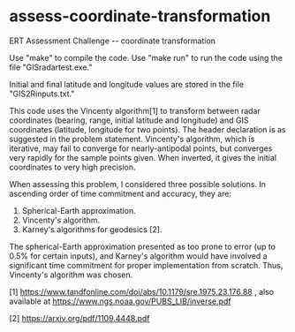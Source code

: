 # assess-coordinate-transformation
ERT Assessment Challenge -- coordinate transformation

Use "make" to compile the code. 
Use "make run" to run the code using the file "GISradartest.exe."

Initial and final latitude and longitude values are stored in the file "GIS2Rinputs.txt."

This code uses the Vincenty algorithm[1] to transform between radar coordinates (bearing, range, initial latitude and longitude) and GIS coordinates (latitude, longitude for two points). The header declaration is as suggested in the problem statement. Vincenty's algorithm, which is iterative, may fail to converge for nearly-antipodal points, but converges very rapidly for the sample points given. When inverted, it gives the initial coordinates to very high precision.

When assessing this problem, I considered three possible solutions. In ascending order of time commitment and accuracy, they are:
  1. Spherical-Earth approximation.
  2. Vincenty's algorithm.
  3. Karney's algorithms for geodesics [2].
  
The spherical-Earth approximation presented as too prone to error (up to 0.5% for certain inputs), and Karney's algorithm would have involved a significant time commitment for proper implementation from scratch. Thus, Vincenty's algorithm was chosen.

[1] https://www.tandfonline.com/doi/abs/10.1179/sre.1975.23.176.88 , also available at https://www.ngs.noaa.gov/PUBS_LIB/inverse.pdf

[2] https://arxiv.org/pdf/1109.4448.pdf
